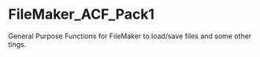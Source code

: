 # FileMaker_ACF_Pack1
General Purpose Functions for FileMaker to load/save files and some other tings. 
